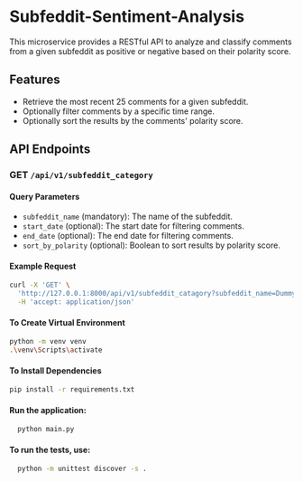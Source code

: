 # Subfeddit-Sentiment-Analysis

This microservice provides a RESTful API to analyze and classify comments from a given subfeddit as positive or negative based on their polarity score.

## Features

- Retrieve the most recent 25 comments for a given subfeddit.
- Optionally filter comments by a specific time range.
- Optionally sort the results by the comments' polarity score.

## API Endpoints

### GET `/api/v1/subfeddit_category`

#### Query Parameters

- `subfeddit_name` (mandatory): The name of the subfeddit.
- `start_date` (optional): The start date for filtering comments.
- `end_date` (optional): The end date for filtering comments.
- `sort_by_polarity` (optional): Boolean to sort results by polarity score.

#### Example Request

```bash
curl -X 'GET' \
  'http://127.0.0.1:8000/api/v1/subfeddit_catagory?subfeddit_name=Dummy%20Topic%201&sort_by_polarity=true' \
  -H 'accept: application/json'
```

#### To Create Virtual Environment

```bash
python -m venv venv
.\venv\Scripts\activate
```

#### To Install Dependencies

```bash
pip install -r requirements.txt
```

#### Run the application:

```bash
  python main.py
```

#### To run the tests, use:

```bash
  python -m unittest discover -s .
```






